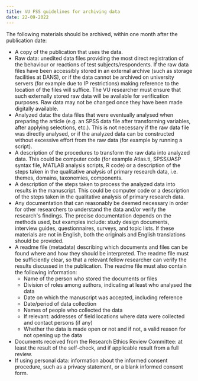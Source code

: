```yaml
---
title: VU FSS guidelines for archiving data
date: 22-09-2022
---
```


The following materials should be archived, within one month after the publication date:

- A copy of the publication that uses the data.
- Raw data: unedited data files providing the most direct registration of the behaviour or reactions of test subjects/respondents. If the raw data files have been accessibly stored in an external archive (such as storage facilities at DANS), or if the data cannot be archived on university servers (for example due to IP restrictions) making reference to the location of the files will suffice. The VU researcher must ensure that such externally stored raw data will be available for verification purposes. Raw data may not be changed once they have been made digitally available.
- Analyzed data: the data files that were eventually analysed when preparing the article (e.g. an SPSS data file after transforming variables, after applying selections, etc.). This is not necessary if the raw data file was directly analysed, or if the analyzed data can be constructed without excessive effort from the raw data  (for example by running a script). 
- A description of the procedures to transform the raw data into analyzed data. This could be computer code (for example Atlas.ti, SPSS/JASP syntax file, MATLAB analysis scripts, R code) or a description of the steps taken in the qualitative analysis of primary research data, i.e. themes, domains, taxonomies, components.
- A description of the steps taken to process the analyzed data into results in the manuscript. This could be computer code or a description of the steps taken in the qualitative analysis of primary research data.
- Any documentation that can reasonably be deemed necessary in order for other researchers to understand the data and/or verify the research's findings. The precise documentation depends on the methods used, but examples include: study design documents, interview guides, questionnaires, surveys, and topic lists. If these materials are not in English, both the originals and English translations should be provided.
- A readme file (metadata) describing which documents and files can be found where and how they should be interpreted. The readme file must be sufficiently clear, so that a relevant fellow researcher can verify the results discussed in the publication. The readme file must also contain the following information:  
	- Name of the person who stored the documents or files 
	- Division of roles among authors, indicating at least who analysed the data 
	- Date on which the manuscript was accepted, including reference 
	- Date/period of data collection 
	- Names of people who collected the data 
	- If relevant: addresses of field locations where data were collected and contact persons (if any) 
	- Whether the data is made open or not and if not, a valid reason for not opening up the data
- Documents received from the Research Ethics Review Committee: at least the result of the self-check, and if applicable result from a full review.
- If using personal data: information about the informed consent procedure, such as a privacy statement, or a blank informed consent form.